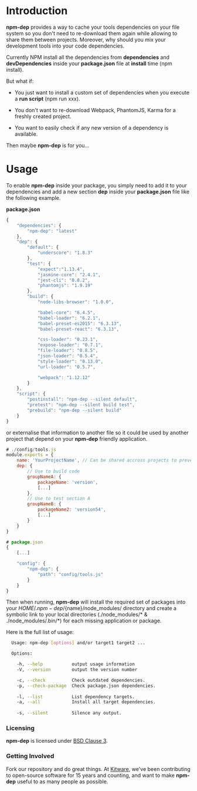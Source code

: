 # Introduction

**npm-dep** provides a way to cache your tools dependencies
on your file system so you don't need to re-download them again
while allowing to share them between projects. Moreover, 
why should you mix your development tools into your code dependencies.

Currently NPM install all the dependencies from 
**dependencies** and **devDependencies** inside your
**package.json** file at **install** time (npm install).

But what if:

- You just want to install a custom set of dependencies when
  you execute a **run script** (npm run xxx). 

- You don't want to re-download Webpack, PhantomJS, Karma for
  a freshly created project.

- You want to easily check if any new version of a dependency
  is available.

Then maybe **npm-dep** is for you...

# Usage

To enable **npm-dep** inside your package, you simply need to add it to your dependencies and add a new section **dep** inside your **package.json** file
like the following example.

**package.json**
```js
{
    "dependencies": {
        "npm-dep": "latest"
    },
    "dep": {
        "default": {
            "underscore": "1.8.3"
        },
        "test": {
            "expect":"1.13.4",
            "jasmine-core": "2.4.1",
            "jest-cli": "0.8.2",
            "phantomjs": "1.9.19"
        },
        "build": {
            "node-libs-browser": "1.0.0",

            "babel-core": "6.4.5",
            "babel-loader": "6.2.1",
            "babel-preset-es2015": "6.3.13",
            "babel-preset-react": "6.3.13",

            "css-loader": "0.23.1",
            "expose-loader": "0.7.1",
            "file-loader": "0.8.5",
            "json-loader": "0.5.4",
            "style-loader": "0.13.0",
            "url-loader": "0.5.7",

            "webpack": "1.12.12"
        }
    },
    "script": {
        "postinstall": "npm-dep --silent default",
        "pretest": "npm-dep --silent build test",
        "prebuild": "npm-dep --silent build"
    }
}
```

or externalise that information to another file so it could be used
by another project that depend on your **npm-dep** friendly application.

```javascript
# ./config/tools.js
module.exports = {
    name: 'YourProjectName', // Can be shared accross projects to prevent re-download
    dep: {
        // Use to build code
        groupNameA: {
            packageName: 'version',
            [...]
        },
        // Use to test section A
        groupNameB: {
            packageName2: 'version54',
            [...]
        }
    }
}

# package.json
{
    [...]

    "config": {
        "npm-dep": {
            "path": "config/tools.js"
        }
    }
}
```

Then when running, **npm-dep** will install the required set of packages
into your ${HOME}/.npm-dep/${name}/node_modules/ directory and create 
a symbolic link to your local directories (./node_modules/* & ./node_modules/.bin/*)
for each missing application or package.

Here is the full list of usage:

```sh
  Usage: npm-dep [options] and/or target1 target2 ...

  Options:

    -h, --help           output usage information
    -V, --version        output the version number

    -c, --check          Check outdated dependencies.
    -p, --check-package  Check package.json dependencies.
    
    -l, --list           List dependency targets.
    -a, --all            Install all target dependencies.
    
    -s, --silent         Silence any output.
```

### Licensing

**npm-dep** is licensed under [BSD Clause 3](LICENSE).

### Getting Involved

Fork our repository and do great things. At [Kitware](http://www.kitware.com),
we've been contributing to open-source software for 15 years and counting, and
want to make **npm-dep** useful to as many people as possible.



